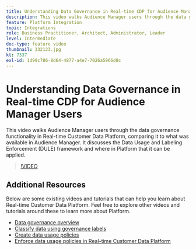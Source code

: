 ```yaml
---
title: Understanding Data Governance in Real-time CDP for Audience Manager Users
description: This video walks Audience Manager users through the data governance functionality in Real-time Customer Data Platform, comparing it to what was available in Audience Manager. It discusses the Data Usage and Labeling Enforcement (DULE) framework and where in Platform that it can be applied.
feature: Platform Integration
topic: Integrations
role: Business Practitioner, Architect, Administrator, Leader
level: Intermediate
doc-type: feature video
thumbnail: 332123.jpg
kt: 7337
exl-id: 1d99c786-8d64-4877-a4e7-7026a5966d8c
---
```

# Understanding Data Governance in Real-time CDP for Audience Manager Users

This video walks Audience Manager users through the data governance functionality in Real-time Customer Data Platform, comparing it to what was available in Audience Manager. It discusses the Data Usage and Labeling Enforcement (DULE) framework and where in Platform that it can be applied.

>[!VIDEO](https://video.tv.adobe.com/v/332123/?quality=12&learn=on)

## Additional Resources

Below are some existing videos and tutorials that can help you learn about Real-time Customer Data Platform. Feel free to explore other videos and tutorials around these to learn more about Platform.

* [Data governance overview](https://experienceleague.adobe.com/docs/platform-learn/tutorials/data-governance/understanding-data-governance.html?lang=en#data-governance)
* [Classify data using governance labels](https://experienceleague.adobe.com/docs/platform-learn/tutorials/data-governance/classify-data-using-governance-labels.html?lang=en#data-governance)
* [Create data usage policies](https://experienceleague.adobe.com/docs/platform-learn/tutorials/data-governance/create-data-usage-policies.html?lang=en#data-governance)
* [Enforce data usage policies in Real-time Customer Data Platform](https://experienceleague.adobe.com/docs/platform-learn/tutorials/data-governance/enforce-data-usage-policies-in-real-time-cdp.html?lang=en#data-governance)
